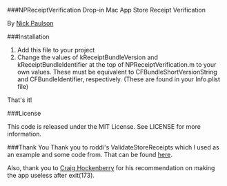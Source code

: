 ###NPReceiptVerification
Drop-in Mac App Store Receipt Verification

By [Nick Paulson](http://twitter.com/nckplsn)

###Installation
1. Add this file to your project
2. Change the values of kReceiptBundleVersion and kReceiptBundleIdentifier at the top of NPReceiptVerification.m to your own values.
	These must be equivalent to CFBundleShortVersionString and CFBundleIdentifier, respectively. (These are found in your Info.plist file)

That's it!

###License

This code is released under the MIT License.  See LICENSE for more information.

###Thank You
Thank you to roddi's ValidateStoreReceipts which I used as an example and some code from.
That can be found [here](https://github.com/roddi/ValidateStoreReceipt).

Also, thank you to [Craig Hockenberry](http://twitter.com/chockenberry/status/26058093435559936) for his recommendation on making the app useless after exit(173).